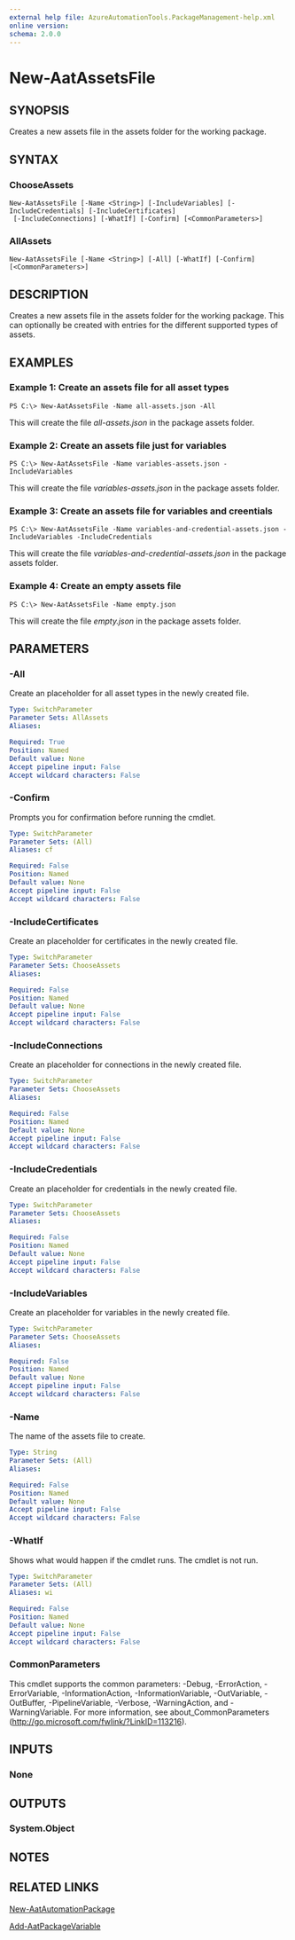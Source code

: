 ```yaml
---
external help file: AzureAutomationTools.PackageManagement-help.xml
online version: 
schema: 2.0.0
---
```


# New-AatAssetsFile

## SYNOPSIS
Creates a new assets file in the assets folder for the working package.

## SYNTAX

### ChooseAssets
```
New-AatAssetsFile [-Name <String>] [-IncludeVariables] [-IncludeCredentials] [-IncludeCertificates]
 [-IncludeConnections] [-WhatIf] [-Confirm] [<CommonParameters>]
```

### AllAssets
```
New-AatAssetsFile [-Name <String>] [-All] [-WhatIf] [-Confirm] [<CommonParameters>]
```

## DESCRIPTION
Creates a new assets file in the assets folder for the working package. This can optionally be created with entries for the different supported types of assets.

## EXAMPLES

### Example 1: Create an assets file for all asset types
```
PS C:\> New-AatAssetsFile -Name all-assets.json -All
```

This will create the file *all-assets.json* in the package assets folder.

### Example 2: Create an assets file just for variables
```
PS C:\> New-AatAssetsFile -Name variables-assets.json -IncludeVariables
```

This will create the file *variables-assets.json* in the package assets folder.

### Example 3: Create an assets file for variables and creentials
```
PS C:\> New-AatAssetsFile -Name variables-and-credential-assets.json -IncludeVariables -IncludeCredentials
```

This will create the file *variables-and-credential-assets.json* in the package assets folder.

### Example 4: Create an empty assets file
```
PS C:\> New-AatAssetsFile -Name empty.json
```

This will create the file *empty.json* in the package assets folder.

## PARAMETERS

### -All
Create an placeholder for all asset types in the newly created file.

```yaml
Type: SwitchParameter
Parameter Sets: AllAssets
Aliases: 

Required: True
Position: Named
Default value: None
Accept pipeline input: False
Accept wildcard characters: False
```

### -Confirm
Prompts you for confirmation before running the cmdlet.

```yaml
Type: SwitchParameter
Parameter Sets: (All)
Aliases: cf

Required: False
Position: Named
Default value: None
Accept pipeline input: False
Accept wildcard characters: False
```

### -IncludeCertificates
Create an placeholder for certificates in the newly created file.

```yaml
Type: SwitchParameter
Parameter Sets: ChooseAssets
Aliases: 

Required: False
Position: Named
Default value: None
Accept pipeline input: False
Accept wildcard characters: False
```

### -IncludeConnections
Create an placeholder for connections in the newly created file.

```yaml
Type: SwitchParameter
Parameter Sets: ChooseAssets
Aliases: 

Required: False
Position: Named
Default value: None
Accept pipeline input: False
Accept wildcard characters: False
```

### -IncludeCredentials
Create an placeholder for credentials in the newly created file.

```yaml
Type: SwitchParameter
Parameter Sets: ChooseAssets
Aliases: 

Required: False
Position: Named
Default value: None
Accept pipeline input: False
Accept wildcard characters: False
```

### -IncludeVariables
Create an placeholder for variables in the newly created file.

```yaml
Type: SwitchParameter
Parameter Sets: ChooseAssets
Aliases: 

Required: False
Position: Named
Default value: None
Accept pipeline input: False
Accept wildcard characters: False
```

### -Name
The name of the assets file to create.

```yaml
Type: String
Parameter Sets: (All)
Aliases: 

Required: False
Position: Named
Default value: None
Accept pipeline input: False
Accept wildcard characters: False
```

### -WhatIf
Shows what would happen if the cmdlet runs.
The cmdlet is not run.

```yaml
Type: SwitchParameter
Parameter Sets: (All)
Aliases: wi

Required: False
Position: Named
Default value: None
Accept pipeline input: False
Accept wildcard characters: False
```

### CommonParameters
This cmdlet supports the common parameters: -Debug, -ErrorAction, -ErrorVariable, -InformationAction, -InformationVariable, -OutVariable, -OutBuffer, -PipelineVariable, -Verbose, -WarningAction, and -WarningVariable. For more information, see about_CommonParameters (http://go.microsoft.com/fwlink/?LinkID=113216).

## INPUTS

### None

## OUTPUTS

### System.Object
<!--## NOTES-->

## NOTES

## RELATED LINKS

[New-AatAutomationPackage](.)

[Add-AatPackageVariable](.)

